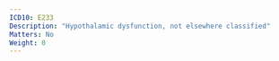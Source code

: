 ```yaml
---
ICD10: E233
Description: "Hypothalamic dysfunction, not elsewhere classified"
Matters: No
Weight: 0
---
```


